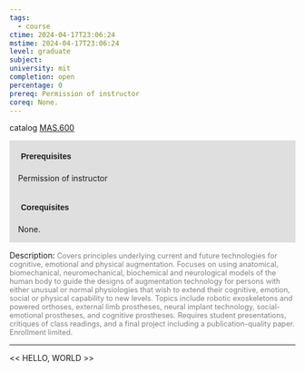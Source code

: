 ```yaml
---
tags:
  - course
ctime: 2024-04-17T23:06:24
mstime: 2024-04-17T23:06:24
level: graduate
subject: 
university: mit
completion: open
percentage: 0
prereq: Permission of instructor
coreq: None.
---
```


catalog [MAS.600](http://student.mit.edu/catalog/mMASa.html#MAS.600)

<span style="display: block; padding: 15px; background-color: rgb(100, 100, 100, 0.2);"><font id="m_prereq4088_0" style="display: block; font-family: Arial, sans-serif; font-weight: bold; padding: 5px">Prerequisites</font><br><span id="prereq4088_0">Permission of instructor</span></span>
<span style="display: block; padding: 15px; background-color: rgb(100, 100, 100, 0.2);"><font id="m_coreq4088_0" style="display: block; font-family: Arial, sans-serif; font-weight: bold; padding: 5px">Corequisites</font><br><span id="coreq4088_0">None.</span></span>

<font style="">Description:</font>
<font style="color: grey; font-size: 0.8rem;">Covers principles underlying current and future technologies for cognitive, emotional and physical augmentation. Focuses on using anatomical, biomechanical, neuromechanical, biochemical and neurological models of the human body to guide the designs of augmentation technology for persons with either unusual or normal physiologies that wish to extend their cognitive, emotion, social or physical capability to new levels.   Topics include robotic exoskeletons and powered orthoses, external limb prostheses, neural implant technology, social-emotional prostheses, and cognitive prostheses. Requires student presentations, critiques of class readings, and a final project including a publication-quality paper. Enrollment limited.</font>



---

<< HELLO, WORLD >>
